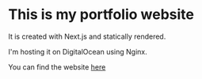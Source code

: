 # This is my portfolio website

It is created with Next.js and statically rendered.

I'm hosting it on DigitalOcean using Nginx.

You can find the website [here](https://jwmdykes.ca/)
